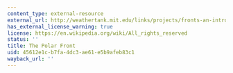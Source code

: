 ```yaml
---
content_type: external-resource
external_url: http://weathertank.mit.edu/links/projects/fronts-an-introduction/fronts-atmosphere-the-polar-front
has_external_license_warning: true
license: https://en.wikipedia.org/wiki/All_rights_reserved
status: ''
title: The Polar Front
uid: 45612e1c-b7fa-4dc3-ae61-e5b9afeb83c1
wayback_url: ''
---
```

